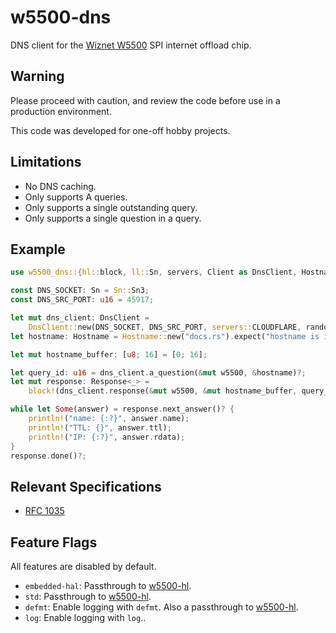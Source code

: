 # w5500-dns

DNS client for the [Wiznet W5500] SPI internet offload chip.

## Warning

Please proceed with caution, and review the code before use in a production
environment.

This code was developed for one-off hobby projects.

## Limitations

* No DNS caching.
* Only supports A queries.
* Only supports a single outstanding query.
* Only supports a single question in a query.

## Example

```rust
use w5500_dns::{hl::block, ll::Sn, servers, Client as DnsClient, Hostname, Response};

const DNS_SOCKET: Sn = Sn::Sn3;
const DNS_SRC_PORT: u16 = 45917;

let mut dns_client: DnsClient =
    DnsClient::new(DNS_SOCKET, DNS_SRC_PORT, servers::CLOUDFLARE, random_number);
let hostname: Hostname = Hostname::new("docs.rs").expect("hostname is invalid");

let mut hostname_buffer: [u8; 16] = [0; 16];

let query_id: u16 = dns_client.a_question(&mut w5500, &hostname)?;
let mut response: Response<_> =
    block!(dns_client.response(&mut w5500, &mut hostname_buffer, query_id))?;

while let Some(answer) = response.next_answer()? {
    println!("name: {:?}", answer.name);
    println!("TTL: {}", answer.ttl);
    println!("IP: {:?}", answer.rdata);
}
response.done()?;
```

## Relevant Specifications

* [RFC 1035](https://www.rfc-editor.org/rfc/rfc1035)

## Feature Flags

All features are disabled by default.

* `embedded-hal`: Passthrough to [w5500-hl].
* `std`: Passthrough to [w5500-hl].
* `defmt`: Enable logging with `defmt`. Also a passthrough to [w5500-hl].
* `log`: Enable logging with `log`..

[w5500-hl]: https://crates.io/crates/w5500-hl
[`std::net`]: https://doc.rust-lang.org/std/net/index.html
[Wiznet W5500]: https://www.wiznet.io/product-item/w5500/
